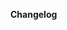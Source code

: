 <!-- NOTE: if you think Imp would enjoy your PR, PR to them instead! we try to always keep up to date with them! but feel free to use us as a testing ground :-) -->
<!-- Guidelines: https://docs.spacestation14.io/en/getting-started/pr-guideline -->

**Changelog**
